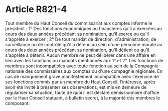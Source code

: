 # Article R821-4

Tout membre du Haut Conseil du commissariat aux comptes informe le président :   1° Des fonctions économiques ou financières qu'il a exercées au cours des deux années précédant sa nomination, qu'il exerce ou qu'il s'apprête à exercer ;   2° De tout mandat de direction, d'administration, de surveillance ou de contrôle qu'il a détenu au sein d'une personne morale au cours des deux années précédant sa nomination, qu'il détient ou qu'il s'apprête à détenir.   Aucun membre ne peut délibérer dans une affaire en lien avec les fonctions ou mandats mentionnés aux 1° et 2°.   Les fonctions de membres sont incompatibles avec toute fonction au sein de la Compagnie nationale des commissaires aux comptes ou d'une compagnie régionale.   En cas de manquement grave manifestement incompatible avec l'exercice de ses fonctions commis par un membre du Haut Conseil, l'intéressé, après avoir été invité à présenter ses observations, est mis en demeure de régulariser sa situation, faute de quoi il est déclaré démissionnaire d'office par le Haut Conseil statuant, à bulletin secret, à la majorité des membres le composant.